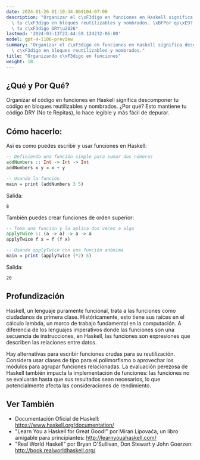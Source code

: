 ```yaml
---
date: 2024-01-26 01:10:34.869104-07:00
description: "Organizar el c\xF3digo en funciones en Haskell significa descomponer\
  \ tu c\xF3digo en bloques reutilizables y nombrados. \xBFPor qu\xE9? Esto mantiene\
  \ tu c\xF3digo DRY\u2026"
lastmod: '2024-03-13T22:44:59.124232-06:00'
model: gpt-4-1106-preview
summary: "Organizar el c\xF3digo en funciones en Haskell significa descomponer tu\
  \ c\xF3digo en bloques reutilizables y nombrados."
title: "Organizando c\xF3digo en funciones"
weight: 18
---
```


## ¿Qué y Por Qué?
Organizar el código en funciones en Haskell significa descomponer tu código en bloques reutilizables y nombrados. ¿Por qué? Esto mantiene tu código DRY (No te Repitas), lo hace legible y más fácil de depurar.

## Cómo hacerlo:
Así es como puedes escribir y usar funciones en Haskell:

```Haskell
-- Definiendo una función simple para sumar dos números
addNumbers :: Int -> Int -> Int
addNumbers x y = x + y

-- Usando la función
main = print (addNumbers 3 5)
```

Salida:
```
8
```

También puedes crear funciones de orden superior:

```Haskell
-- Toma una función y la aplica dos veces a algo
applyTwice :: (a -> a) -> a -> a
applyTwice f x = f (f x)

-- Usando applyTwice con una función anónima
main = print (applyTwice (*2) 5)
```

Salida:
```
20
```

## Profundización
Haskell, un lenguaje puramente funcional, trata a las funciones como ciudadanos de primera clase. Históricamente, esto tiene sus raíces en el cálculo lambda, un marco de trabajo fundamental en la computación. A diferencia de los lenguajes imperativos donde las funciones son una secuencia de instrucciones, en Haskell, las funciones son expresiones que describen las relaciones entre datos.

Hay alternativas para escribir funciones crudas para su reutilización. Considera usar clases de tipo para el polimorfismo o aprovechar los módulos para agrupar funciones relacionadas. La evaluación perezosa de Haskell también impacta la implementación de funciones: las funciones no se evaluarán hasta que sus resultados sean necesarios, lo que potencialmente afecta las consideraciones de rendimiento.

## Ver También
- Documentación Oficial de Haskell: https://www.haskell.org/documentation/
- "Learn You a Haskell for Great Good!" por Miran Lipovača, un libro amigable para principiantes: http://learnyouahaskell.com/
- "Real World Haskell" por Bryan O'Sullivan, Don Stewart y John Goerzen: http://book.realworldhaskell.org/
